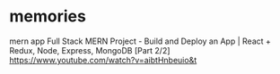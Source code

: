 # memories
mern app
Full Stack MERN Project - Build and Deploy an App | React + Redux, Node, Express, MongoDB [Part 2/2]
https://www.youtube.com/watch?v=aibtHnbeuio&t
